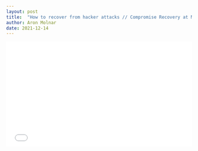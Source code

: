 ```yaml
---
layout: post
title:  "How to recover from hacker attacks // Compromise Recovery at Microsoft by Alex Kolmann, Part 1/3"
author: Aron Molnar
date: 2021-12-14
---
```


<div class="container" style="position: relative;width: 100%;height: 0;padding-bottom: 56.25%;">
<iframe src="//www.youtube.com/embed/FKQqrjKfVZA" 
frameborder="0" allowfullscreen class="video" style="position: absolute;top: 0;left: 0;width: 100%;height: 100%;">
</iframe>
</div>
